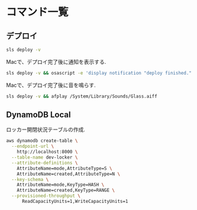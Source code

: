 # コマンド一覧

## デプロイ

```sh
sls deploy -v
```

Macで、デプロイ完了後に通知を表示する.

```sh
sls deploy -v && osascript -e 'display notification "deploy finished." with title "Serverless"'
```

Macで、デプロイ完了後に音を鳴らす.

```sh
sls deploy -v && afplay /System/Library/Sounds/Glass.aiff
```

## DynamoDB Local

ロッカー開閉状況テーブルの作成.

```sh
aws dynamodb create-table \
  --endpoint-url \
    http://localhost:8000 \
  --table-name dev-locker \
  --attribute-definitions \
    AttributeName=mode,AttributeType=S \
    AttributeName=created,AttributeType=N \
  --key-schema \
    AttributeName=mode,KeyType=HASH \
    AttributeName=created,KeyType=RANGE \
  --provisioned-throughput \
      ReadCapacityUnits=1,WriteCapacityUnits=1
```

